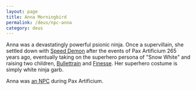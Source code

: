 ```yaml
---
layout: page
title: Anna Morningbird
permalink: /deus/npc-anna
category: deus
---
```

Anna was a devastatingly powerful psionic ninja. Once a supervillain, she settled down with [Speed Demon](npc-moses) after the events of Pax Artificium 265 years ago, eventually taking on the superhero persona of &quot;Snow White&quot; and raising two children, [Bullettrain](npc-marcus) and [Finesse](npc-laura). Her superhero costume is simply white ninja garb.

Anna was [an NPC](http://restlesswarrior.com/pax/npcs/anna.html) during Pax Artificium.
